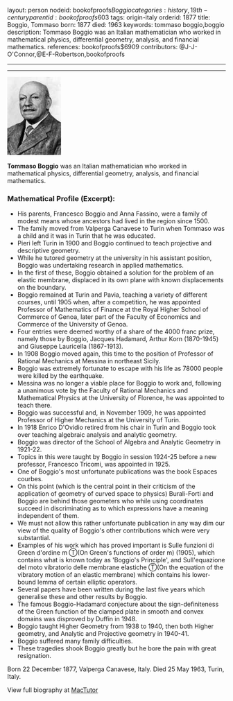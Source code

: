 layout: person
nodeid: bookofproofs$Boggio
categories: history,19th-century
parentid: bookofproofs$603
tags: origin-italy
orderid: 1877
title: Boggio, Tommaso
born: 1877
died: 1963
keywords: tommaso boggio,boggio
description: Tommaso Boggio was an Italian mathematician who worked in mathematical physics, differential geometry, analysis, and financial mathematics.
references: bookofproofs$6909
contributors: @J-J-O'Connor,@E-F-Robertson,bookofproofs

---



---

![Boggio.jpg](https://github.com/bookofproofs/bookofproofs.github.io/blob/main/_sources/_assets/images/portraits/Boggio.jpg?raw=true)

**Tommaso Boggio** was an Italian mathematician who worked in mathematical physics, differential geometry, analysis, and financial mathematics.

### Mathematical Profile (Excerpt):
* His parents, Francesco Boggio and Anna Fassino, were a family of modest means whose ancestors had lived in the region since 1500.
* The family moved from Valperga Canavese to Turin when Tommaso was a child and it was in Turin that he was educated.
* Pieri left Turin in 1900 and Boggio continued to teach projective and descriptive geometry.
* While he tutored geometry at the university in his assistant position, Boggio was undertaking research in applied mathematics.
* In the first of these, Boggio obtained a solution for the problem of an elastic membrane, displaced in its own plane with known displacements on the boundary.
* Boggio remained at Turin and Pavia, teaching a variety of different courses, until 1905 when, after a competition, he was appointed Professor of Mathematics of Finance at the Royal Higher School of Commerce of Genoa, later part of the Faculty of Economics and Commerce of the University of Genoa.
* Four entries were deemed worthy of a share of the 4000 franc prize, namely those by Boggio, Jacques Hadamard, Arthur Korn (1870-1945) and  Giuseppe Lauricella (1867-1913).
* In 1908 Boggio moved again, this time to the position of Professor of Rational Mechanics at Messina in northeast Sicily.
* Boggio was extremely fortunate to escape with his life as 78000 people were killed by the earthquake.
* Messina was no longer a viable place for Boggio to work and, following a unanimous vote by the Faculty of Rational Mechanics and Mathematical Physics at the University of Florence, he was appointed to teach there.
* Boggio  was successful and, in November 1909, he was appointed Professor of Higher Mechanics at the University of Turin.
* In 1918 Enrico D'Ovidio retired from his chair in Turin and Boggio took over teaching algebraic analysis and analytic geometry.
* Boggio was director of the School of Algebra and Analytic Geometry in 1921-22.
* Topics in this were taught by Boggio in session 1924-25 before a new professor, Francesco Tricomi, was appointed in 1925.
* One of Boggio's most unfortunate publications was the book Espaces courbes.
* On this point (which is the central point in their criticism of the application of geometry of curved space to physics) Burali-Forti and Boggio are behind those geometers who while using coordinates succeed in discriminating as to which expressions have a meaning independent of them.
* We must not allow this rather unfortunate publication in any way dim our view of the quality of Boggio's other contributions which were very substantial.
* Examples of his work which has proved important is Sulle funzioni di Green d'ordine m Ⓣ(On Green's functions of order m) (1905), which contains what is known today as 'Boggio's Principle', and Sull'equazione del moto vibratorio delle membrane elastiche Ⓣ(On the equation of the vibratory motion of an elastic membrane) which contains his lower-bound lemma of certain elliptic operators.
* Several papers have been written during the last five years which generalise these and other results by Boggio.
* The famous Boggio-Hadamard conjecture about the sign-definiteness of the Green function of the clamped plate in smooth and convex domains was disproved by Duffin in 1948.
* Boggio taught Higher Geometry from 1938 to 1940, then both Higher geometry, and Analytic and Projective geometry in 1940-41.
* Boggio suffered many family difficulties.
* These tragedies shook Boggio greatly but he bore the pain with great resignation.

Born 22 December 1877, Valperga Canavese, Italy. Died 25 May 1963, Turin, Italy.

View full biography at [MacTutor](https://mathshistory.st-andrews.ac.uk/Biographies/Boggio/)
